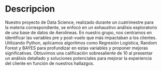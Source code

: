 # Descripcion
Nuestro proyecto de Data Science, realizado durante un cuatrimestre para la materia correspondiente, se enfocó en un exhaustivo análisis exploratorio de una base de datos de Aerolíneas. En nuestro grupo, nos centramos en identificar las variables pre y post-vuelo que más impactaban a los clientes. Utilizando Python, aplicamos algoritmos como Regresión Logística, Random Forest y BAYES para profundizar en estas variables y proponer mejoras significativas. Obtuvimos una calificación sobresaliente de 10 al presentar un análisis detallado y soluciones potenciales para mejorar la experiencia del cliente en función de nuestros hallazgos.
